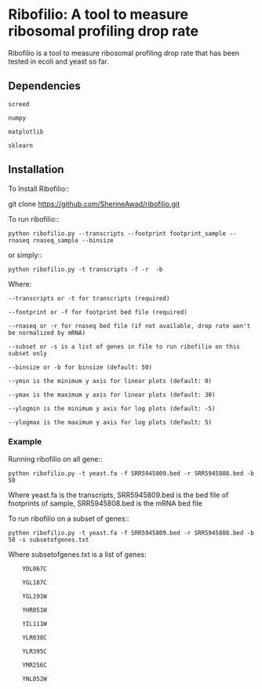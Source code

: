 
# Ribofilio: A tool to measure ribosomal profiling drop rate

Ribofilio is a tool to measure ribosomal profiling drop rate that has been tested in ecoli and yeast so far.


## Dependencies

	screed

	numpy
	
	matplotlib
	
	sklearn

## Installation 

To Install Ribofilio::


   git clone https://github.com/SherineAwad/ribofilio.git


To run ribofilio::


    python ribofilio.py --transcripts --footprint footprint_sample --rnaseq rnaseq_sample --binsize  
    
or simply::


    python ribofilio.py -t transcripts -f -r  -b  

 
Where: 


   ``--transcripts or -t for transcripts (required)`` 


   ``--footprint or -f for footprint bed file (required)`` 


   ``--rnaseq or -r for rnaseq bed file (if not available, drop rate won't be normalized by mRNA)`` 


   ``--subset or -s is a list of genes in file to run ribofilio on this subset only``


   ``--binsize or -b for binsize (default: 50)`` 


   ``--ymin is the minimum y axis for linear plots (default: 0)`` 


   ``--ymax is the maximum y axis for linear plots (default: 30)``


   ``--ylogmin is the minimum y axis for log plots (default: -5)``


   ``--ylogmax is the maximum y axis for log plots (default: 5)``


### Example 

Running ribofilio on all gene:: 
   
    python ribofilio.py -t yeast.fa -f SRR5945809.bed -r SRR5945808.bed -b 50  

Where yeast.fa is the transcripts, SRR5945809.bed is the bed file of footprints of sample, SRR5945808.bed is the mRNA bed file


To run ribofilio on a subset of genes:: 


    python ribofilio.py -t yeast.fa -f SRR5945809.bed -r SRR5945808.bed -b 50 -s subsetofgenes.txt 

Where subsetofgenes.txt is a list of genes: 

        YDL067C
   
        YGL187C
   
        YGL191W
   
        YHR051W
   
        YIL111W
   
        YLR038C
   
        YLR395C
   
        YMR256C
   
        YNL052W
